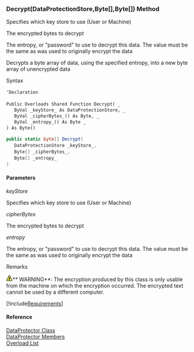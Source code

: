 ﻿### Decrypt(DataProtectionStore,Byte\[\],Byte\[\]) Method

Specifies which key store to use (User or Machine)

The encrypted bytes to decrypt

The entropy, or "password" to use to decrypt this data. The value must be the same as was used to originally encrypt the data

Decrypts a byte array of data, using the specified entropy, into a new byte array of unencrypted data

Syntax

```vbnet
'Declaration

Public Overloads Shared Function Decrypt( _
   ByVal _keyStore_ As DataProtectionStore, _
   ByVal _cipherBytes_() As Byte, _
   ByVal _entropy_() As Byte _
) As Byte()
```

```csharp
public static byte[] Decrypt( 
   DataProtectionStore _keyStore_,
   Byte[] _cipherBytes_,
   Byte[] _entropy_
)
```

#### Parameters

_keyStore_

Specifies which key store to use (User or Machine)

_cipherBytes_

The encrypted bytes to decrypt

_entropy_

The entropy, or "password" to use to decrypt this data. The value must be the same as was used to originally encrypt the data

Remarks

![warning](/images/warning.gif)** WARNING**:  The encryption produced by this class is only usable from the machine on which the encryption occurred. The encrypted text cannot be used by a different computer.

[!include[Requirements](../partials/requirements.md)]

#### Reference

[DataProtector Class](FChoice.Common~FChoice.Common.DataProtector.md)  
[DataProtector Members](FChoice.Common~FChoice.Common.DataProtector_members.md)  
[Overload List](FChoice.Common~FChoice.Common.DataProtector~Decrypt.md)